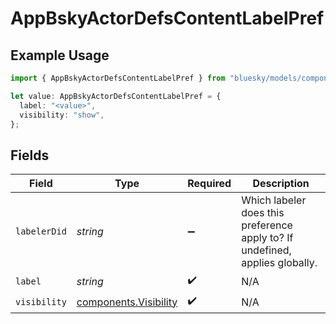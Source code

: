 # AppBskyActorDefsContentLabelPref

## Example Usage

```typescript
import { AppBskyActorDefsContentLabelPref } from "bluesky/models/components";

let value: AppBskyActorDefsContentLabelPref = {
  label: "<value>",
  visibility: "show",
};
```

## Fields

| Field                                                                        | Type                                                                         | Required                                                                     | Description                                                                  |
| ---------------------------------------------------------------------------- | ---------------------------------------------------------------------------- | ---------------------------------------------------------------------------- | ---------------------------------------------------------------------------- |
| `labelerDid`                                                                 | *string*                                                                     | :heavy_minus_sign:                                                           | Which labeler does this preference apply to? If undefined, applies globally. |
| `label`                                                                      | *string*                                                                     | :heavy_check_mark:                                                           | N/A                                                                          |
| `visibility`                                                                 | [components.Visibility](../../models/components/visibility.md)               | :heavy_check_mark:                                                           | N/A                                                                          |
